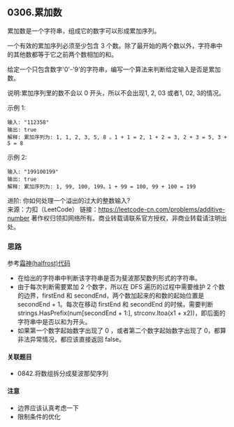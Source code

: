 ## 0306.累加数
累加数是一个字符串，组成它的数字可以形成累加序列。

一个有效的累加序列必须至少包含 3 个数。除了最开始的两个数以外，字符串中的其他数都等于它之前两个数相加的和。

给定一个只包含数字'0'-'9'的字符串，编写一个算法来判断给定输入是否是累加数。

说明:累加序列里的数不会以 0 开头，所以不会出现1, 2, 03 或者1, 02, 3的情况。

示例 1:
```
输入: "112358"
输出: true 
解释: 累加序列为: 1, 1, 2, 3, 5, 8 。1 + 1 = 2, 1 + 2 = 3, 2 + 3 = 5, 3 + 5 = 8
```
示例 2:
```
输入: "199100199"
输出: true 
解释: 累加序列为: 1, 99, 100, 199。1 + 99 = 100, 99 + 100 = 199
```
进阶:
你如何处理一个溢出的过大的整数输入?      
来源：力扣（LeetCode）
链接：https://leetcode-cn.com/problems/additive-number
著作权归领扣网络所有。商业转载请联系官方授权，非商业转载请注明出处。

### 思路
参考[霜神(halfrost)代码](https://books.halfrost.com/leetcode/ChapterFour/0306.Additive-Number/)
- 在给出的字符串中判断该字符串是否为斐波那契数列形式的字符串。
- 由于每次判断需要累加 2 个数字，所以在 DFS 遍历的过程中需要维护 2 个数的边界，firstEnd 和 secondEnd，两个数加起来的和数的起始位置是 secondEnd + 1。每次在移动 firstEnd 和 secondEnd 的时候，需要判断 strings.HasPrefix(num[secondEnd + 1:], strconv.Itoa(x1 + x2))，即后面的字符串中是否以和为开头。
- 如果第一个数字起始数字出现了 0 ，或者第二个数字起始数字出现了 0，都算非法异常情况，都应该直接返回 false。

#### 关联题目
- 0842.将数组拆分成斐波那契序列

#### 注意
- 边界应该认真考虑一下
- 限制条件的优化


